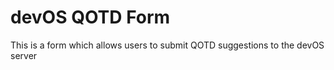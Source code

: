 # devOS QOTD Form

This is a form which allows users to submit QOTD suggestions to the devOS server
